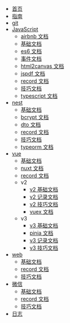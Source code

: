 <!--
 * @Description: 定制侧边栏
 * @Author: panrui
 * @Date: 2021-05-20 16:43:32
 * @LastEditTime: 2024-04-29 14:26:40
 * @LastEditors: prui
 * 不忘初心,不负梦想
-->

- [首页](/README)
- [指南](/guide)
- [git](/git/README)
- [JavaScript](/javascript/README)
  - [airbnb 文档](/javascript/airbnb)
  - [基础文档](/javascript/base)
  - [es6 文档](/javascript/es6)
  - [事件文档](/javascript/event)
  - [html2canvas 文档](/javascript/html2canvas)
  - [jspdf 文档](/javascript/jspdf)
  - [record 文档](/javascript/record)
  - [技巧文档](/javascript/skill)
  - [typescript 文档](/javascript/typescript)
- [nest](/nest/README)
  - [基础文档](/nest/base)
  - [bcrypt 文档](/nest/bcrypt)
  - [dto 文档](/nest/dto)
  - [record 文档](/nest/record)
  - [技巧文档](/nest/skill)
  - [typeorm 文档](/nest/typeorm)
- [vue](/vue/README)
  - [基础文档](/vue/base)
  - [nuxt 文档](/vue/nuxt)
  - [record 文档](/vue/record)
  - v2
    - [v2 基础文档](/vue/v2/base)
    - [v2 记录文档](/vue/v2/record)
    - [v2 技巧文档](/vue/v2/skill)
    - [vuex 文档](/vue/v2/vuex)
  - v3
    - [v3 基础文档](/vue/v3/base)
    - [pinia 文档](/vue/v3/pinia)
    - [v3 记录文档](/vue/v3/record)
    - [v3 技巧文档](/vue/v3/skill)
- [web](/web/README)
  - [基础文档](/web/base)
  - [record 文档](/web/record)
  - [技巧文档](/web/skill)
- [微信](/wx/README)
  - [基础文档](/wx/base)
  - [record 文档](/wx/record)
  - [技巧文档](/wx/skill)
- [日志](/daylog)
